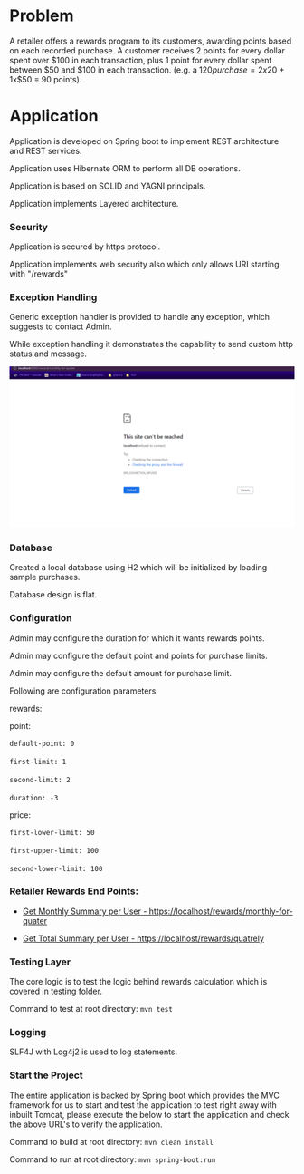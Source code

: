 # Problem

A retailer offers a rewards program to its customers, awarding points based on each recorded purchase.
A customer receives 2 points for every dollar spent over $100 in each transaction, plus 1 point for every dollar
spent between $50 and $100 in each transaction.
(e.g. a $120 purchase = 2x$20 + 1x$50 = 90 points).

# Application
Application is developed on Spring boot to implement REST architecture and REST services. 

Application uses Hibernate ORM to perform all DB operations.

Application is based on SOLID and YAGNI principals. 

Application implements Layered architecture.

### Security
Application is secured by https protocol.

Application implements web security also which only allows URI starting with "/rewards"

### Exception Handling
Generic exception handler is provided to handle any exception, which suggests to contact Admin.

While exception handling it demonstrates the capability to send custom http status and message.

![Error Screen](https://github.com/singhRBGL/retailer-rewards/blob/main/retailer-rewards/src/main/resources/images/Screenshot%202023-03-21%20163418.png?raw=true "Error Screen")


### Database
Created a local database using H2 which will be initialized by loading sample purchases.

Database design is flat.

### Configuration
Admin may configure the duration for which it wants rewards points.

Admin may configure the default point and points for purchase limits.

Admin may configure the default amount for purchase limit.

Following are configuration parameters

rewards:

  point:
  
    default-point: 0
    
    first-limit: 1
    
    second-limit: 2
    
    duration: -3
    
  price:
  
    first-lower-limit: 50
    
    first-upper-limit: 100
    
    second-lower-limit: 100
    

### Retailer Rewards End Points:

* [Get Monthly Summary per User - https://localhost/rewards/monthly-for-quater](https://localhost/rewards/monthly-for-quater)

* [Get Total Summary per User - https://localhost/rewards/quatrely](https://localhost/rewards/quatrely)

### Testing Layer
The core logic is to test the logic behind rewards calculation which is covered in testing folder.

Command to test at root directory: `mvn test`

### Logging
SLF4J with Log4j2 is used to log statements.

### Start the Project
The entire application is backed by Spring boot which provides the MVC framework for us to start 
and test the application to test right away with inbuilt Tomcat, please execute the below to start 
the application and check the above URL's to verify the application.

Command to build at root directory: `mvn clean install`

Command to run at root directory: `mvn spring-boot:run`


